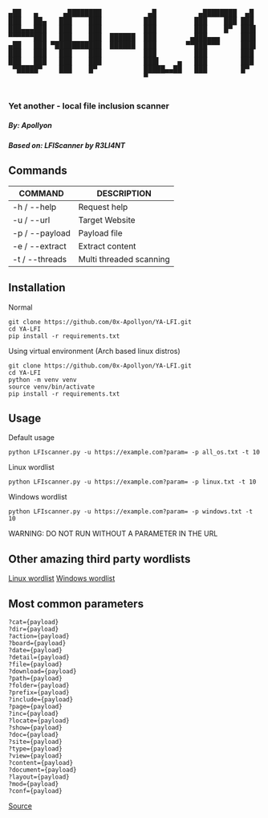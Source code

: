 <pre>
▄██   ▄      ▄████████           ▄█          ▄████████  ▄█  
███   ██▄   ███    ███          ███         ███    ███ ███  
███▄▄▄███   ███    ███          ███         ███    █▀  ███▌ 
▀▀▀▀▀▀███   ███    ███  ██████  ███        ▄███▄▄▄     ███▌ 
▄██   ███ ▀███████████  ██████  ███       ▀▀███▀▀▀     ███▌ 
███   ███   ███    ███          ███         ███        ███  
███   ███   ███    ███          ███▌    ▄   ███        ███  
 ▀█████▀    ███    █▀           █████▄▄██   ███        █▀   
                                ▀    
    </pre>                            
### Yet another - local file inclusion scanner
##### By: Apollyon
##### Based on: LFIScanner by R3LI4NT  

## Commands

| COMMAND | DESCRIPTION |
| ------------- | ------------- |
| -h / --help | Request help |
| -u / --url | Target Website |
| -p / --payload | Payload file |
| -e / --extract | Extract content |
| -t / --threads | Multi threaded scanning |

## Installation
Normal
```
git clone https://github.com/0x-Apollyon/YA-LFI.git
cd YA-LFI
pip install -r requirements.txt
```
Using virtual environment (Arch based linux distros)
```
git clone https://github.com/0x-Apollyon/YA-LFI.git
cd YA-LFI
python -m venv venv
source venv/bin/activate
pip install -r requirements.txt
```

## Usage

Default usage
```
python LFIscanner.py -u https://example.com?param= -p all_os.txt -t 10
```
Linux wordlist
```
python LFIscanner.py -u https://example.com?param= -p linux.txt -t 10
```
Windows wordlist
```
python LFIscanner.py -u https://example.com?param= -p windows.txt -t 10
```
WARNING: DO NOT RUN WITHOUT A PARAMETER IN THE URL

## Other amazing third party wordlists

[Linux wordlist](https://github.com/carlospolop/Auto_Wordlists/blob/main/wordlists/file_inclusion_linux.txt)
[Windows wordlist](https://github.com/carlospolop/Auto_Wordlists/blob/main/wordlists/file_inclusion_windows.txt)

## Most common parameters

```
?cat={payload}
?dir={payload}
?action={payload}
?board={payload}
?date={payload}
?detail={payload}
?file={payload}
?download={payload}
?path={payload}
?folder={payload}
?prefix={payload}
?include={payload}
?page={payload}
?inc={payload}
?locate={payload}
?show={payload}
?doc={payload}
?site={payload}
?type={payload}
?view={payload}
?content={payload}
?document={payload}
?layout={payload}
?mod={payload}
?conf={payload}
```
[Source](https://book.hacktricks.xyz/pentesting-web/file-inclusion)
